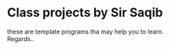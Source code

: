 # Class projects by Sir Saqib <br>
these are template programs tha may help you to learn. <br> 
Regards..
